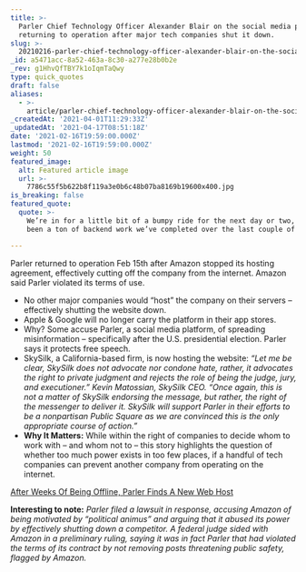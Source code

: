 ```yaml
---
title: >-
  Parler Chief Technology Officer Alexander Blair on the social media platform
  returning to operation after major tech companies shut it down.
slug: >-
  20210216-parler-chief-technology-officer-alexander-blair-on-the-social-media-platform-returning-to
_id: a5471acc-8a52-463a-8c30-a277e28b0b2e
_rev: g1HhvQfTBY7k1oIqmTaQwy
type: quick_quotes
draft: false
aliases:
  - >-
    article/parler-chief-technology-officer-alexander-blair-on-the-social-media-platform-returning-to-operation-after-major-tech-companies-shut-it-down/
_createdAt: '2021-04-01T11:29:33Z'
_updatedAt: '2021-04-17T08:51:18Z'
date: '2021-02-16T19:59:00.000Z'
lastmod: '2021-02-16T19:59:00.000Z'
weight: 50
featured_image:
  alt: Featured article image
  url: >-
    7786c55f5b622b8f119a3e0b6c48b07ba8169b19600x400.jpg
is_breaking: false
featured_quote:
  quote: >-
    We’re in for a little bit of a bumpy ride for the next day or two, there’s
    been a ton of backend work we’ve completed over the last couple of weeks.

---
```

Parler returned to operation Feb 15th after Amazon stopped its hosting agreement, effectively cutting off the company from the internet. Amazon said Parler violated its terms of use.

* No other major companies would “host” the company on their servers – effectively shutting the website down.
* Apple & Google will no longer carry the platform in their app stores.
* Why? Some accuse Parler, a social media platform, of spreading misinformation – specifically after the U.S. presidential election. Parler says it protects free speech.
* SkySilk, a California-based firm, is now hosting the website: _“Let me be clear, SkySilk does not advocate nor condone hate, rather, it advocates the right to private judgment and rejects the role of being the judge, jury, and executioner.” Kevin Matossian, SkySilk CEO. “Once again, this is not a matter of SkySilk endorsing the message, but rather, the right of the messenger to deliver it. SkySilk will support Parler in their efforts to be a nonpartisan Public Square as we are convinced this is the only appropriate course of action.”_
* **Why It Matters:** While within the right of companies to decide whom to work with – and whom not to – this story highlights the question of whether too much power exists in too few places, if a handful of tech companies can prevent another company from operating on the internet.

[After Weeks Of Being Offline, Parler Finds A New Web Host](https://www.npr.org/2021/02/15/968116346/after-weeks-of-being-off-line-parler-finds-a-new-web-host)

**Interesting to note:** _Parler filed a lawsuit in response, accusing Amazon of being motivated by “political animus” and arguing that it abused its power by effectively shutting down a competitor. A federal judge sided with Amazon in a preliminary ruling, saying it was in fact Parler that had violated the terms of its contract by not removing posts threatening public safety, flagged by Amazon._